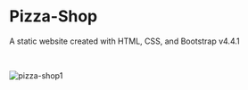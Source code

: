 # Pizza-Shop
A static website created with HTML, CSS, and Bootstrap v4.4.1

<br/>

![pizza-shop1](https://user-images.githubusercontent.com/62003240/131103219-2a71279c-ea3d-46d2-8679-b0b324c9e4f0.png)
